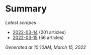 # Summary
*Latest scrapes*
* [2022-03-14](https://github.com/nuuuwan/news_lk/blob/data/news_lk.2022-03-14.json) (201 articles)
* [2022-03-15](https://github.com/nuuuwan/news_lk/blob/data/news_lk.2022-03-15.json) (56 articles)

*Generated at 10:10AM, March 15, 2022*